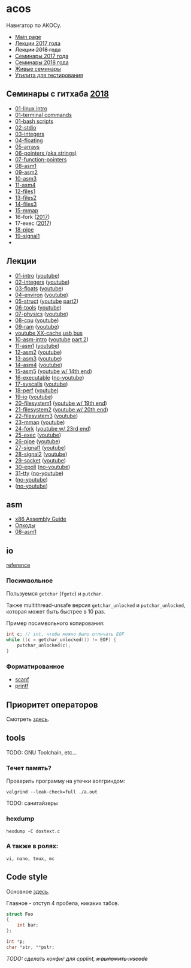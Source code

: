 # acos

Навигатор по АКОСу.

- [Main page](https://caos.ejudge.ru/)
- [Лекции 2017 года](https://github.com/hseos/hseos-course/tree/master/2017/00-lectures)
- ~~Лекции 2018 года~~
- [Семинары 2017 года](https://github.com/hseos/hseos-course/tree/master/2017)
- [Семинары 2018 года](https://github.com/hseos/hseos-course/tree/master/2018)
- [Живые семинары](https://github.com/petuhovskiy/acos/tree/master/sem#Живые-семинары)
- [Утилита для тестирования](https://github.com/petuhovskiy/acos/tree/master/tool#acos-tool)

## Семинары с гитхаба [2018](https://github.com/hseos/hseos-course/tree/master/2018)

- [01-linux intro](https://github.com/hseos/hseos-course/blob/master/2018/01-intro/01-intro.md)
- [01-terminal commands](https://github.com/hseos/hseos-course/blob/master/2018/01-intro/02-cmdline-part1.md)
- [01-bash scripts](https://github.com/hseos/hseos-course/blob/master/2018/01-intro/03-cmdline-part2.md)
- [02-stdio](https://github.com/hseos/hseos-course/tree/master/2018/02-stdio)
- [03-integers](https://github.com/hseos/hseos-course/tree/master/2018/03-integers)
- [04-floating](https://github.com/hseos/hseos-course/tree/master/2018/04-floating-point)
- [05-arrays](https://github.com/hseos/hseos-course/tree/master/2018/05-arrays)
- [06-pointers (aka strings)](https://github.com/hseos/hseos-course/tree/master/2018/06-pointers)
- [07-function-pointers](https://github.com/hseos/hseos-course/tree/master/2018/07-function-pointers)
- [08-asm1](https://github.com/hseos/hseos-course/tree/master/2018/08-asm1)
- [09-asm2](https://github.com/hseos/hseos-course/tree/master/2018/09-asm2)
- [10-asm3](https://github.com/hseos/hseos-course/tree/master/2018/10-asm3)
- [11-asm4](https://github.com/hseos/hseos-course/tree/master/2018/11-asm4)
- [12-files1](https://github.com/hseos/hseos-course/tree/master/2018/12-files1)
- [13-files2](https://github.com/hseos/hseos-course/tree/master/2018/13-files2)
- [14-files3](https://github.com/hseos/hseos-course/tree/master/2018/14-files3)
- [15-mmap](https://github.com/hseos/hseos-course/tree/master/2018/15-mmap)
- 16-fork ([2017](https://github.com/hseos/hseos-course/tree/master/2017/16-fork))
- 17-exec ([2017](https://github.com/hseos/hseos-course/tree/master/2017/18-pipe))
- [18-pipe](https://github.com/hseos/hseos-course/tree/master/2018/18-pipe)
- [19-signal1](https://github.com/hseos/hseos-course/tree/master/2018/19-signal1)
- [](https://github.com/hseos/hseos-course/tree/master/2018/)

## Лекции

- [01-intro](https://github.com/hseos/hseos-course/blob/master/2017/00-lectures/01-intro/01-intro.pdf) ([youtube](https://www.youtube.com/watch?v=dtbu_tEPHsA&index=1&list=PLK4MMyYsjOvo45S1UtYjNJ0kRkvDCDY9j))
- [02-integers](https://github.com/hseos/hseos-course/blob/master/2017/00-lectures/02-integers/02-integers.pdf) ([youtube](https://www.youtube.com/watch?v=gJyvTG68KtA&index=2&list=PLK4MMyYsjOvo45S1UtYjNJ0kRkvDCDY9j))
- [03-floats](https://github.com/hseos/hseos-course/blob/master/2017/00-lectures/03-floats/03-floats.pdf) ([youtube](https://www.youtube.com/watch?v=EbwV_EqnTGc&list=PLK4MMyYsjOvo45S1UtYjNJ0kRkvDCDY9j&index=4))
- [04-environ](https://github.com/hseos/hseos-course/blob/master/2017/00-lectures/04-environ/04-environ.pdf) ([youtube](https://www.youtube.com/watch?v=UsUaYj7Hr8Y&index=3&list=PLK4MMyYsjOvo45S1UtYjNJ0kRkvDCDY9j))
- [05-struct](https://github.com/hseos/hseos-course/blob/master/2017/00-lectures/05-struct/05-struct.pdf) ([youtube](https://www.youtube.com/watch?v=TC7mFYSslDQ&index=5&list=PLK4MMyYsjOvo45S1UtYjNJ0kRkvDCDY9j) [part2](https://www.youtube.com/watch?v=6pV8-b36zXI&index=6&list=PLK4MMyYsjOvo45S1UtYjNJ0kRkvDCDY9j))
- [06-tools](https://github.com/hseos/hseos-course/blob/master/2017/00-lectures/06-tools/06-tools.pdf) ([youtube](https://www.youtube.com/watch?v=MNlnpOfehuQ&list=PLK4MMyYsjOvo45S1UtYjNJ0kRkvDCDY9j&index=7))
- [07-physics](https://github.com/hseos/hseos-course/blob/master/2017/00-lectures/07-physics/07-physics.pdf) ([youtube](https://www.youtube.com/watch?v=Yr1rUqxtCcQ))
- [08-cpu](https://github.com/hseos/hseos-course/blob/master/2017/00-lectures/08-cpu/08-cpu.pdf) ([youtube](https://www.youtube.com/watch?v=qy0Xjy8YVNM&index=8&list=PLK4MMyYsjOvo45S1UtYjNJ0kRkvDCDY9j))
- [09-ram](https://github.com/hseos/hseos-course/blob/master/2017/00-lectures/09-ram/09-ram.pdf) ([youtube](https://www.youtube.com/watch?v=XnfXQQKqxek&index=9&list=PLK4MMyYsjOvo45S1UtYjNJ0kRkvDCDY9j))
- [youtube XX-cache,usb,bus](https://www.youtube.com/watch?v=pGQ8mFoxpuQ&index=10&list=PLK4MMyYsjOvo45S1UtYjNJ0kRkvDCDY9j)
- [10-asm-intro](https://github.com/hseos/hseos-course/blob/master/2017/00-lectures/10-asm-intro/10-asm-intro.pdf) ([youtube](https://www.youtube.com/watch?v=QcuWR7xjp6o&list=PLK4MMyYsjOvo45S1UtYjNJ0kRkvDCDY9j&index=11) [part 2](https://www.youtube.com/watch?v=lZiCoMUkMwc&list=PLK4MMyYsjOvo45S1UtYjNJ0kRkvDCDY9j&index=12))
- [11-asm1](https://github.com/hseos/hseos-course/blob/master/2017/00-lectures/11-asm1/11-asm1.pdf) ([youtube](https://www.youtube.com/watch?v=DLKgeOuR-FA&list=PLK4MMyYsjOvo45S1UtYjNJ0kRkvDCDY9j&index=13))
- [12-asm2](https://github.com/hseos/hseos-course/blob/master/2017/00-lectures/12-asm2/12-asm2.pdf) ([youtube](https://www.youtube.com/watch?v=tDhtxot-Z4o))
- [13-asm3](https://github.com/hseos/hseos-course/blob/master/2017/00-lectures/13-asm3/13-asm3.pdf) ([youtube](https://www.youtube.com/watch?v=ggjFUwOYaAA))
- [14-asm4](https://github.com/hseos/hseos-course/blob/master/2017/00-lectures/14-asm4/14-asm4.pdf) ([youtube](https://www.youtube.com/watch?v=FpDgQnBGVkU))
- [15-asm5](https://github.com/hseos/hseos-course/blob/master/2017/00-lectures/15-asm5/15-asm5.pdf) ([youtube w/ 14th end](https://www.youtube.com/watch?v=Ypxd9GfWUrY))
- [16-executable](https://github.com/hseos/hseos-course/blob/master/2017/00-lectures/16-executable/16-executable.pdf) ([no-youtube]())
- [17-syscalls](https://github.com/hseos/hseos-course/blob/master/2017/00-lectures/17-syscalls/17-syscalls.pdf) ([youtube](https://www.youtube.com/watch?v=SepyeQqq6uo))
- [18-perf](https://github.com/hseos/hseos-course/blob/master/2017/00-lectures/18-perf/18-perf.pdf) ([youtube](https://www.youtube.com/watch?v=PElq7GZ_YSg))
- [19-io](https://github.com/hseos/hseos-course/blob/master/2017/00-lectures/19-io/19-io.pdf) ([youtube](https://www.youtube.com/watch?v=G9Yh2BJ0Reg))
- [20-filesystem1](https://github.com/hseos/hseos-course/blob/master/2017/00-lectures/20-filesystem1/20-filesystem1.pdf) ([youtube w/ 19th end](https://www.youtube.com/watch?v=Fyn9SVJmov0))
- [21-filesystem2](https://github.com/hseos/hseos-course/blob/master/2017/00-lectures/21-filesystem2/21-filesystem2.pdf) ([youtube w/ 20th end](https://www.youtube.com/watch?v=j5jflWDC5KE))
- [22-filesystem3](https://github.com/hseos/hseos-course/blob/master/2017/00-lectures/22-filesystem3/22-filesystem3.pdf) ([youtube](https://www.youtube.com/watch?v=yKNF474oyiA))
- [23-mmap](https://github.com/hseos/hseos-course/blob/master/2017/00-lectures/23-mmap/23-mmap.pdf) ([youtube](https://www.youtube.com/watch?v=lOsxe4h-2GE))
- [24-fork](https://github.com/hseos/hseos-course/blob/master/2017/00-lectures/24-fork/24-fork.pdf) ([youtube w/ 23rd end](https://www.youtube.com/watch?v=kRgpZFCnbtQ))
- [25-exec](https://github.com/hseos/hseos-course/blob/master/2017/00-lectures/25-exec/25-exec.pdf) ([youtube](https://www.youtube.com/watch?v=yQXwoQxqVqs))
- [26-pipe](https://github.com/hseos/hseos-course/blob/master/2017/00-lectures/26-pipe/26-pipe.pdf) ([youtube](https://www.youtube.com/watch?v=PdErI5KKg6s))
- [27-signal1](https://github.com/hseos/hseos-course/blob/master/2017/00-lectures/27-signal1/27-signal1.pdf) ([youtube](https://www.youtube.com/watch?v=riHl32TiKaI))
- [28-signal2](https://github.com/hseos/hseos-course/blob/master/2017/00-lectures/28-signal2/28-signal2.pdf) ([youtube](https://www.youtube.com/watch?v=NXQkbsDtjoI))
- [29-socket](https://github.com/hseos/hseos-course/blob/master/2017/00-lectures/29-socket/29-socket.pdf) ([youtube](https://www.youtube.com/watch?v=bkG7dB7ETiI))
- [30-epoll](https://github.com/hseos/hseos-course/blob/master/2017/00-lectures/30-epoll/30-epoll.pdf) ([no-youtube]())
- [31-tty](https://github.com/hseos/hseos-course/tree/master/2017/00-lectures/31-tty) ([no-youtube]())
- []() ([no-youtube]())
- []() ([no-youtube]())

## asm

- [x86 Assembly Guide](http://flint.cs.yale.edu/cs421/papers/x86-asm/asm.html)
- [Опкоды](http://ref.x86asm.net/)
- [08-asm1](https://github.com/hseos/hseos-course/tree/master/2018/08-asm1)

## io

[reference](https://en.cppreference.com/w/c/io)

### Посимвольное

Пользуемся `getchar` (`fgetc`) и `putchar`.

Также multithread-unsafe версия `getchar_unlocked` и `putchar_unlocked`, которая может быть быстрее в 10 раз.

Пример посимвольного копирования:

```c
int c; // int, чтобы можно было отличать EOF
while ((c = getchar_unlocked()) != EOF) {
    putchar_unlocked(c);
}
```

### Форматированное

- [scanf](https://en.cppreference.com/w/c/io/fscanf)
- [printf](https://en.cppreference.com/w/c/io/fprintf)

## Приоритет операторов

Смотреть [здесь](https://en.cppreference.com/w/c/language/operator_precedence).

## tools

TODO: GNU Toolchain, etc...

### Течет память?

Проверить программу на утечки волгриндом:

`valgrind --leak-check=full ./a.out`

TODO: санитайзеры

### hexdump

`hexdump -C dostext.c`

### А также в ролях:

`vi, nano, tmux, mc`

## Code style

Основное [здесь](https://caos.ejudge.ru/style.html).

Главное - отступ 4 пробела, никаких табов.

```C
struct Foo
{
    int bar;
};

int *p;
char *str, **pstr;
```

_TODO: сделать конфиг для cpplint, ~~и выложить .vscode~~_